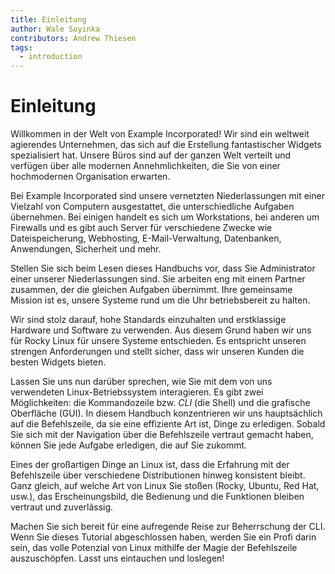 ```yaml
---
title: Einleitung
author: Wale Soyinka
contributors: Andrew Thiesen
tags:
  - introduction
---
```


# Einleitung

Willkommen in der Welt von Example Incorporated! Wir sind ein weltweit agierendes Unternehmen, das sich auf die Erstellung fantastischer Widgets spezialisiert hat. Unsere Büros sind auf der ganzen Welt verteilt und verfügen über alle modernen Annehmlichkeiten, die Sie von einer hochmodernen Organisation erwarten.

Bei Example Incorporated sind unsere vernetzten Niederlassungen mit einer Vielzahl von Computern ausgestattet, die unterschiedliche Aufgaben übernehmen. Bei einigen handelt es sich um Workstations, bei anderen um Firewalls und es gibt auch Server für verschiedene Zwecke wie Dateispeicherung, Webhosting, E-Mail-Verwaltung, Datenbanken, Anwendungen, Sicherheit und mehr.

Stellen Sie sich beim Lesen dieses Handbuchs vor, dass Sie Administrator einer unserer Niederlassungen sind. Sie arbeiten eng mit einem Partner zusammen, der die gleichen Aufgaben übernimmt. Ihre gemeinsame Mission ist es, unsere Systeme rund um die Uhr betriebsbereit zu halten.

Wir sind stolz darauf, hohe Standards einzuhalten und erstklassige Hardware und Software zu verwenden. Aus diesem Grund haben wir uns für Rocky Linux für unsere Systeme entschieden. Es entspricht unseren strengen Anforderungen und stellt sicher, dass wir unseren Kunden die besten Widgets bieten.

Lassen Sie uns nun darüber sprechen, wie Sie mit dem von uns verwendeten Linux-Betriebssystem interagieren. Es gibt zwei Möglichkeiten: die Kommandozeile bzw. _CLI_ (die Shell) und die grafische Oberfläche (GUI). In diesem Handbuch konzentrieren wir uns hauptsächlich auf die Befehlszeile, da sie eine effiziente Art ist, Dinge zu erledigen. Sobald Sie sich mit der Navigation über die Befehlszeile vertraut gemacht haben, können Sie jede Aufgabe erledigen, die auf Sie zukommt.

Eines der großartigen Dinge an Linux ist, dass die Erfahrung mit der Befehlszeile über verschiedene Distributionen hinweg konsistent bleibt. Ganz gleich, auf welche Art von Linux Sie stoßen (Rocky, Ubuntu, Red Hat, usw.), das Erscheinungsbild, die Bedienung und die Funktionen bleiben vertraut und zuverlässig.

Machen Sie sich bereit für eine aufregende Reise zur Beherrschung der CLI. Wenn Sie dieses Tutorial abgeschlossen haben, werden Sie ein Profi darin sein, das volle Potenzial von Linux mithilfe der Magie der Befehlszeile auszuschöpfen. Lasst uns eintauchen und loslegen!
